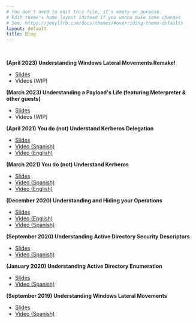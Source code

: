 ```yaml
---
# You don't need to edit this file, it's empty on purpose.
# Edit theme's home layout instead if you wanna make some changes
# See: https://jekyllrb.com/docs/themes/#overriding-theme-defaults
layout: default
title: Blog
---
```

&nbsp;  

**(April 2023) Understanding Windows Lateral Movements Remake!**
* [Slides](https://attl4s.github.io/assets/pdf/Understanding_Windows_Lateral_Movements_2023.pdf)
* Videos (WIP)

**(March 2023) Understanding a Payload's Life (featuring Meterpreter & other guests)**
* [Slides](https://attl4s.github.io/assets/pdf/Understanding_a_Payloads_Life.pdf)
* Videos (WIP]

**(April 2021) You do (not) Understand Kerberos Delegation**
* [Slides](https://attl4s.github.io/assets/pdf/You_do_(not)_Understand_Kerberos_Delegation.pdf)
* [Video (Spanish)](https://www.youtube.com/playlist?list=PLwb6et4T42wyK7dfFkKmOP3Tw2ENNkGuY)
* [Video (English)](https://www.youtube.com/playlist?list=PLwb6et4T42wwlxffjq9-F3KVDNDi9gQFs)

**(March 2021) You do (not) Understand Kerberos**
* [Slides](https://attl4s.github.io/assets/pdf/You_do_(not)_Understand_Kerberos.pdf)
* [Video (Spanish)](https://youtu.be/5uhk2PKkDdw)
* [Video (English)](https://youtu.be/4LDpb1R3Ghg)

**(December 2020) Understanding and Hiding your Operations**
* [Slides](https://attl4s.github.io/assets/pdf/UNDERSTANDING_AND_HIDING_YOUR_OPERATIONS.pdf)
* [Video (English)](https://vimeo.com/502507556)
* [Video (Spanish)](https://www.youtube.com/watch?v=HRrHFmqMGz4&t=4079s)

**(September 2020) Understanding Active Directory Security Descriptors**
* [Slides](https://attl4s.github.io/assets/pdf/Understanding_Active_Directory_Security_Descriptors.pdf)
* [Video (Spanish)](https://www.youtube.com/watch?v=F-aeOLQd6E4)

**(January 2020) Understanding Active Directory Enumeration**
* [Slides](https://attl4s.github.io/assets/pdf/Understanding_Active_Directory_Enumeration.pdf)
* [Video (Spanish)](https://www.youtube.com/watch?v=nTeJcoTReqk)

**(September 2019) Understanding Windows Lateral Movements**
* [Slides](https://attl4s.github.io/assets/pdf/Understanding_Windows_Lateral_Movements.pdf)
* [Video (Spanish)](https://www.youtube.com/watch?v=a3qFsc9ApNs)

